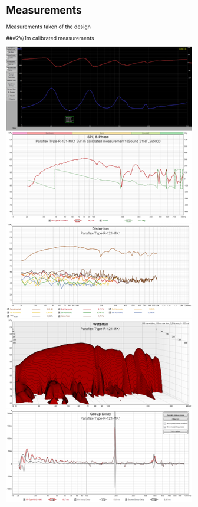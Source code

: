 # Measurements
Measurements taken of the design

###2V/1m calibrated measurements

![DATS Impedance](https://github.com/High-Order-Quarterwave-Society/Type-R-121-subwoofer/blob/main/Measurements/DATS-Measurement.jpg)
![DATS Response](https://github.com/High-Order-Quarterwave-Society/Type-R-121-subwoofer/blob/main/Measurements/PF-TYPE-R-121-MK1-measurement.png)
![DATS Distortion](https://github.com/High-Order-Quarterwave-Society/Type-R-121-subwoofer/blob/main/Measurements/PF-Type-R-121-MK1-distortion.png)
![DATS Waterfall](https://github.com/High-Order-Quarterwave-Society/Type-R-121-subwoofer/blob/main/Measurements/PF-TYPE-R-121-MK1-waterfall.png)
![DATS Group Delay](https://github.com/High-Order-Quarterwave-Society/Type-R-121-subwoofer/blob/main/Measurements/PF-TYPE-R-121-MK1-group-delay.png)
